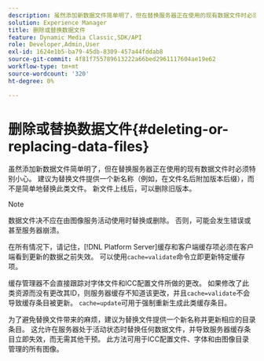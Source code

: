 ```yaml
---
description: 虽然添加新数据文件简单明了，但在替换服务器正在使用的现有数据文件时必须特别小心。 建议为替换文件提供一个新名称（例如，在文件名后附加版本后缀），而不是简单地替换此类文件。 新文件上线后，可以删除旧版本。
solution: Experience Manager
title: 删除或替换数据文件
feature: Dynamic Media Classic,SDK/API
role: Developer,Admin,User
exl-id: 1624e1b5-ba79-45db-8309-457a44fddab8
source-git-commit: 4f81f755789613222a66bed2961117604ae19e62
workflow-type: tm+mt
source-wordcount: '320'
ht-degree: 0%

---
```


# 删除或替换数据文件{#deleting-or-replacing-data-files}

虽然添加新数据文件简单明了，但在替换服务器正在使用的现有数据文件时必须特别小心。 建议为替换文件提供一个新名称（例如，在文件名后附加版本后缀），而不是简单地替换此类文件。 新文件上线后，可以删除旧版本。

>[!NOTE]
>
>数据文件决不应在由图像服务活动使用时替换或删除。 否则，可能会发生错误或甚至服务器崩溃。

在所有情况下，请记住，[!DNL Platform Server]缓存和客户端缓存项必须在客户端看到更新的数据之前失效。 可以使用`cache=validate`命令立即更新特定缓存项。

缓存管理器不会直接跟踪对字体文件和ICC配置文件所做的更改。 如果修改了此类资源而没有更改其ID，则服务器缓存不知道该更改，并且`cache=validate`不会导致缓存条目被更新。 `cache=update`可用于强制重新生成此类缓存条目。

为了避免替换文件带来的麻烦，建议为替换文件提供一个新名称并更新相应的目录条目。 这允许在服务器处于活动状态时替换任何数据文件，并导致服务器缓存条目立即失效，而无需其他干预。 此方法可用于ICC配置文件、字体和由图像目录管理的所有图像。
